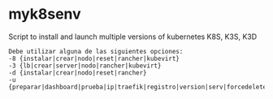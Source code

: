 # myk8senv
Script to install and launch multiple versions of kubernetes K8S, K3S, K3D

```
Debe utilizar alguna de las siguientes opciones:
-8 {instalar|crear|nodo|reset|rancher|kubevirt}
-3 {lb|crear|server|nodo|rancher|kubevirt}
-d {instalar|crear|nodo|reset|rancher}
-u {preparar|dashboard|prueba|ip|traefik|registro|version|serv|forcedelete|fish}
```
